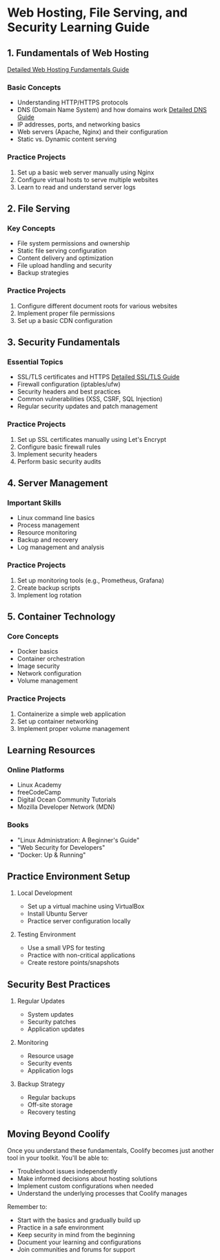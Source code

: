 # Web Hosting, File Serving, and Security Learning Guide

## 1. Fundamentals of Web Hosting

[Detailed Web Hosting Fundamentals Guide](fundamentals-web-hosting.md)

### Basic Concepts

- Understanding HTTP/HTTPS protocols
- DNS (Domain Name System) and how domains work [Detailed DNS Guide](dns-records-guide.md)
- IP addresses, ports, and networking basics
- Web servers (Apache, Nginx) and their configuration
- Static vs. Dynamic content serving

### Practice Projects

1. Set up a basic web server manually using Nginx
2. Configure virtual hosts to serve multiple websites
3. Learn to read and understand server logs

## 2. File Serving

### Key Concepts

- File system permissions and ownership
- Static file serving configuration
- Content delivery and optimization
- File upload handling and security
- Backup strategies

### Practice Projects

1. Configure different document roots for various websites
2. Implement proper file permissions
3. Set up a basic CDN configuration

## 3. Security Fundamentals

### Essential Topics

- SSL/TLS certificates and HTTPS [Detailed SSL/TLS Guide](ssl-guide.md)
- Firewall configuration (iptables/ufw)
- Security headers and best practices
- Common vulnerabilities (XSS, CSRF, SQL Injection)
- Regular security updates and patch management

### Practice Projects

1. Set up SSL certificates manually using Let's Encrypt
2. Configure basic firewall rules
3. Implement security headers
4. Perform basic security audits

## 4. Server Management

### Important Skills

- Linux command line basics
- Process management
- Resource monitoring
- Backup and recovery
- Log management and analysis

### Practice Projects

1. Set up monitoring tools (e.g., Prometheus, Grafana)
2. Create backup scripts
3. Implement log rotation

## 5. Container Technology

### Core Concepts

- Docker basics
- Container orchestration
- Image security
- Network configuration
- Volume management

### Practice Projects

1. Containerize a simple web application
2. Set up container networking
3. Implement proper volume management

## Learning Resources

### Online Platforms

- Linux Academy
- freeCodeCamp
- Digital Ocean Community Tutorials
- Mozilla Developer Network (MDN)

### Books

- "Linux Administration: A Beginner's Guide"
- "Web Security for Developers"
- "Docker: Up & Running"

## Practice Environment Setup

1. Local Development

   - Set up a virtual machine using VirtualBox
   - Install Ubuntu Server
   - Practice server configuration locally

2. Testing Environment
   - Use a small VPS for testing
   - Practice with non-critical applications
   - Create restore points/snapshots

## Security Best Practices

1. Regular Updates

   - System updates
   - Security patches
   - Application updates

2. Monitoring

   - Resource usage
   - Security events
   - Application logs

3. Backup Strategy
   - Regular backups
   - Off-site storage
   - Recovery testing

## Moving Beyond Coolify

Once you understand these fundamentals, Coolify becomes just another tool in your toolkit. You'll be able to:

- Troubleshoot issues independently
- Make informed decisions about hosting solutions
- Implement custom configurations when needed
- Understand the underlying processes that Coolify manages

Remember to:

- Start with the basics and gradually build up
- Practice in a safe environment
- Keep security in mind from the beginning
- Document your learning and configurations
- Join communities and forums for support
